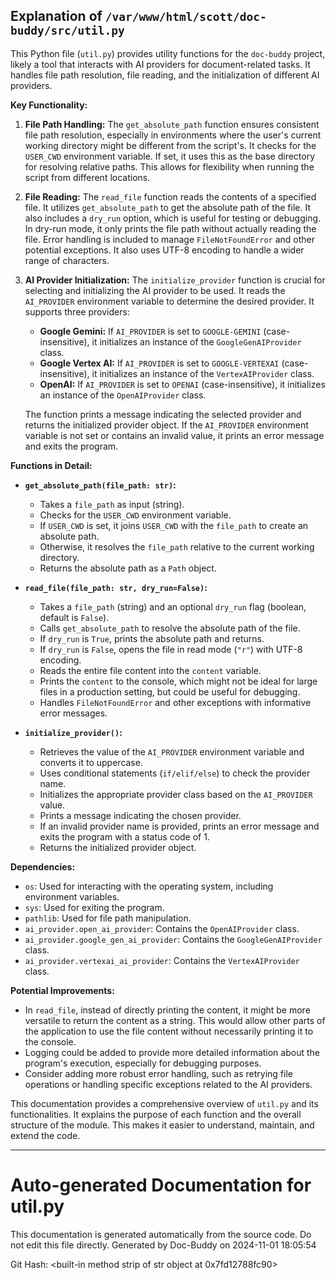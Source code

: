 ## Explanation of `/var/www/html/scott/doc-buddy/src/util.py`

This Python file (`util.py`) provides utility functions for the `doc-buddy` project, likely a tool that interacts with AI providers for document-related tasks.  It handles file path resolution, file reading, and the initialization of different AI providers.

**Key Functionality:**

1. **File Path Handling:**  The `get_absolute_path` function ensures consistent file path resolution, especially in environments where the user's current working directory might be different from the script's.  It checks for the `USER_CWD` environment variable. If set, it uses this as the base directory for resolving relative paths. This allows for flexibility when running the script from different locations.

2. **File Reading:** The `read_file` function reads the contents of a specified file. It utilizes `get_absolute_path` to get the absolute path of the file. It also includes a `dry_run` option, which is useful for testing or debugging. In dry-run mode, it only prints the file path without actually reading the file.  Error handling is included to manage `FileNotFoundError` and other potential exceptions. It also uses UTF-8 encoding to handle a wider range of characters.

3. **AI Provider Initialization:** The `initialize_provider` function is crucial for selecting and initializing the AI provider to be used.  It reads the `AI_PROVIDER` environment variable to determine the desired provider.  It supports three providers:

    - **Google Gemini:**  If `AI_PROVIDER` is set to `GOOGLE-GEMINI` (case-insensitive), it initializes an instance of the `GoogleGenAIProvider` class.
    - **Google Vertex AI:** If `AI_PROVIDER` is set to `GOOGLE-VERTEXAI` (case-insensitive), it initializes an instance of the `VertexAIProvider` class.
    - **OpenAI:**  If `AI_PROVIDER` is set to `OPENAI` (case-insensitive), it initializes an instance of the `OpenAIProvider` class.

    The function prints a message indicating the selected provider and returns the initialized provider object.  If the `AI_PROVIDER` environment variable is not set or contains an invalid value, it prints an error message and exits the program.


**Functions in Detail:**

* **`get_absolute_path(file_path: str)`:**
    - Takes a `file_path` as input (string).
    - Checks for the `USER_CWD` environment variable.
    - If `USER_CWD` is set, it joins `USER_CWD` with the `file_path` to create an absolute path.
    - Otherwise, it resolves the `file_path` relative to the current working directory.
    - Returns the absolute path as a `Path` object.

* **`read_file(file_path: str, dry_run=False)`:**
    - Takes a `file_path` (string) and an optional `dry_run` flag (boolean, default is `False`).
    - Calls `get_absolute_path` to resolve the absolute path of the file.
    - If `dry_run` is `True`, prints the absolute path and returns.
    - If `dry_run` is `False`, opens the file in read mode (`"r"`) with UTF-8 encoding.
    - Reads the entire file content into the `content` variable.
    - Prints the `content` to the console, which might not be ideal for large files in a production setting, but could be useful for debugging.
    - Handles `FileNotFoundError` and other exceptions with informative error messages.


* **`initialize_provider()`:**
    - Retrieves the value of the `AI_PROVIDER` environment variable and converts it to uppercase.
    - Uses conditional statements (`if/elif/else`) to check the provider name.
    - Initializes the appropriate provider class based on the `AI_PROVIDER` value.
    - Prints a message indicating the chosen provider.
    - If an invalid provider name is provided, prints an error message and exits the program with a status code of 1.
    - Returns the initialized provider object.


**Dependencies:**

- `os`:  Used for interacting with the operating system, including environment variables.
- `sys`: Used for exiting the program.
- `pathlib`: Used for file path manipulation.
- `ai_provider.open_ai_provider`:  Contains the `OpenAIProvider` class.
- `ai_provider.google_gen_ai_provider`: Contains the `GoogleGenAIProvider` class.
- `ai_provider.vertexai_ai_provider`:  Contains the `VertexAIProvider` class.


**Potential Improvements:**

- In `read_file`, instead of directly printing the content, it might be more versatile to return the content as a string. This would allow other parts of the application to use the file content without necessarily printing it to the console.
-  Logging could be added to provide more detailed information about the program's execution, especially for debugging purposes.
- Consider adding more robust error handling, such as retrying file operations or handling specific exceptions related to the AI providers.


This documentation provides a comprehensive overview of `util.py` and its functionalities. It explains the purpose of each function and the overall structure of the module. This makes it easier to understand, maintain, and extend the code.


---
# Auto-generated Documentation for util.py
This documentation is generated automatically from the source code. Do not edit this file directly.
Generated by Doc-Buddy on 2024-11-01 18:05:54

Git Hash: <built-in method strip of str object at 0x7fd12788fc90>
